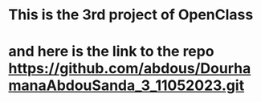 # This is the 3rd project of OpenClass
# and here is the link to the repo https://github.com/abdous/DourhamanaAbdouSanda_3_11052023.git